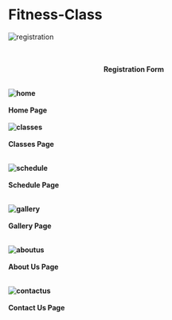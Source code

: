 # Fitness-Class
  
![registration](https://github.com/bhumikhokhani/Fitness-Class-Website/assets/40931657/c97b0f96-4fac-41d4-a10c-197ee9f1a0e9)
<p align=center>
<b><br><br> Registration Form <br><br>

![home](https://github.com/bhumikhokhani/Fitness-Class-Website/assets/40931657/5ade00ef-59fb-4e35-ba71-0bb48ae6a50a)
<br><br> Home Page <br><br>
![classes](https://github.com/bhumikhokhani/Fitness-Class-Website/assets/40931657/7a7d4d68-6f22-421b-bcfe-dc8bb10c9e98)
<br><br> Classes Page <br><br>

![schedule](https://github.com/bhumikhokhani/Fitness-Class-Website/assets/40931657/5c5aa8af-acd5-464b-941b-69a89da1f624)
<br><br> Schedule Page <br><br>

![gallery](https://github.com/bhumikhokhani/Fitness-Class-Website/assets/40931657/b8c6d0fa-cb81-4912-a6ef-41d944cb011a)
<br><br> Gallery Page <br><br>

![aboutus](https://github.com/bhumikhokhani/Fitness-Class-Website/assets/40931657/4a4d3d03-1095-4a1d-9519-4a6ec91b9707)
<br><br> About Us Page <br><br>

![contactus](https://github.com/bhumikhokhani/Fitness-Class-Website/assets/40931657/ff868188-8735-4f64-b748-feb761bf9e8a)
<br><br> Contact Us Page <br><br>

</b>
